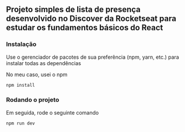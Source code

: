 ## Projeto simples de lista de presença desenvolvido no Discover da Rocketseat para estudar os fundamentos básicos do React

### Instalação

Use o gerenciador de pacotes de sua preferência (npm, yarn, etc.) para instalar todas as dependências

No meu caso, usei o npm

```bash
npm install
```

### Rodando o projeto

Em seguida, rode o seguinte comando

```bash
npm run dev
```
